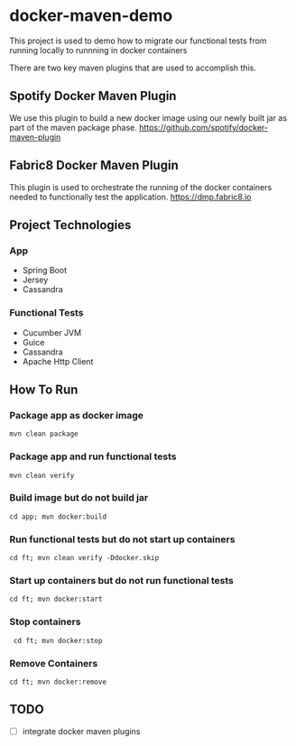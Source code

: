 # docker-maven-demo

This project is used to demo how to migrate our functional tests from running locally to runnning in docker containers

There are two key maven plugins that are used to accomplish this. 

## Spotify Docker Maven Plugin
We use this plugin to build a new docker image using our newly built jar as part of the maven package phase.
https://github.com/spotify/docker-maven-plugin

## Fabric8 Docker Maven Plugin
This plugin is used to orchestrate the running of the docker containers needed to functionally test the application.
https://dmp.fabric8.io

## Project Technologies
### App
* Spring Boot
* Jersey
* Cassandra

### Functional Tests
* Cucumber JVM
* Guice
* Cassandra
* Apache Http Client

## How To Run
### Package app as docker image
```mvn clean package```

### Package app and run functional tests
```mvn clean verify ```

### Build image but do not build jar
```cd app; mvn docker:build```

### Run functional tests but do not start up containers
```cd ft; mvn clean verify -Ddocker.skip```

### Start up containers but do not run functional tests
```cd ft; mvn docker:start```

### Stop containers
``` cd ft; mvn docker:stop```

### Remove Containers
```cd ft; mvn docker:remove```

## TODO
- [ ] integrate docker maven plugins
